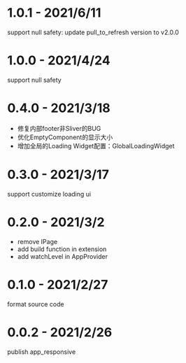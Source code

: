# 1.0.1 - 2021/6/11
support null safety: update pull_to_refresh version to v2.0.0

# 1.0.0 - 2021/4/24
support null safety

# 0.4.0 - 2021/3/18
- 修复内部footer非Sliver的BUG
- 优化EmptyComponent的显示大小
- 增加全局的Loading Widget配置：GlobalLoadingWidget

# 0.3.0 - 2021/3/17
support customize loading ui

# 0.2.0 - 2021/3/2
- remove IPage
- add build function in extension
- add watchLevel in AppProvider

# 0.1.0 - 2021/2/27
format source code

# 0.0.2 - 2021/2/26
publish app_responsive






